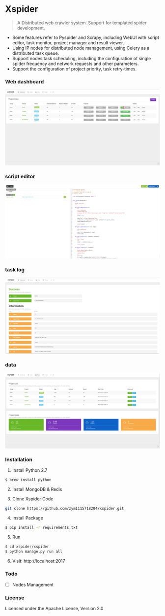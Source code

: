 # Xspider
> A Distributed web crawler system. Support for templated spider development.

- Some features refer to Pyspider and Scrapy, including WebUI with script editor, task monitor, project manager and result viewer.
- Using IP nodes for distributed node management, using Celery as a distributed task queue.
- Support nodes task scheduling, including the configuration of single spider frequency and network requests and other parameters.
- Support the configuration of project priority, task retry-times.

### Web dashboard
![demo index](./docs/image/index.png)

### script editor  
![demo data](./docs/image/debug.png)

### task log
![demo data](./docs/image/task.png)

### data
![demo data](./docs/image/data.png)

### Installation

1. Install Python 2.7
```bash
$ brew install python
```

2. Install MongoDB & Redis

3. Clone Xspider Code
```bash
git clone https://github.com/zym1115718204/xspider.git
```

4. Install Package
```bash
$ pip install -r requirements.txt
```

5. Run
```bash
$ cd xspider/xspider
$ python manage.py run all
```

6. Visit: http://localhost:2017


### Todo

- [ ] Nodes Management

### License

Licensed under the Apache License, Version 2.0